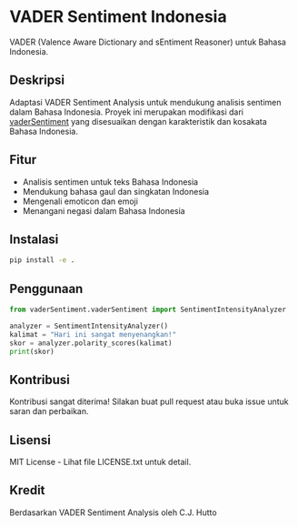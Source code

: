 # VADER Sentiment Indonesia

VADER (Valence Aware Dictionary and sEntiment Reasoner) untuk Bahasa Indonesia.

## Deskripsi

Adaptasi VADER Sentiment Analysis untuk mendukung analisis sentimen dalam Bahasa Indonesia. Proyek ini merupakan modifikasi dari [vaderSentiment](https://github.com/cjhutto/vaderSentiment) yang disesuaikan dengan karakteristik dan kosakata Bahasa Indonesia.

## Fitur

- Analisis sentimen untuk teks Bahasa Indonesia
- Mendukung bahasa gaul dan singkatan Indonesia
- Mengenali emoticon dan emoji
- Menangani negasi dalam Bahasa Indonesia

## Instalasi

```bash
pip install -e .
```

## Penggunaan

```python
from vaderSentiment.vaderSentiment import SentimentIntensityAnalyzer

analyzer = SentimentIntensityAnalyzer()
kalimat = "Hari ini sangat menyenangkan!"
skor = analyzer.polarity_scores(kalimat)
print(skor)
```

## Kontribusi

Kontribusi sangat diterima! Silakan buat pull request atau buka issue untuk saran dan perbaikan.

## Lisensi

MIT License - Lihat file LICENSE.txt untuk detail.

## Kredit

Berdasarkan VADER Sentiment Analysis oleh C.J. Hutto